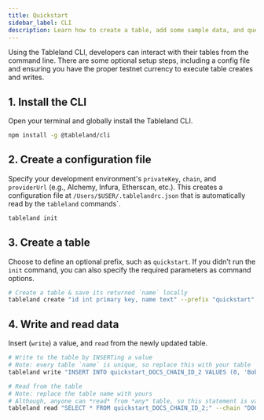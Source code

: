 ```yaml
---
title: Quickstart
sidebar_label: CLI
description: Learn how to create a table, add some sample data, and query the data using the CLI.
---
```


Using the Tableland CLI, developers can interact with their tables from the command line. There are some optional setup steps, including a config file and ensuring you have the proper testnet currency to execute table creates and writes.

## 1. Install the CLI

Open your terminal and globally install the Tableland CLI.

```bash npm2yarn
npm install -g @tableland/cli
```

## 2. Create a configuration file

Specify your development environment's `privateKey`, `chain`, and `providerUrl` (e.g., Alchemy, Infura, Etherscan, etc.). This creates a configuration file at `/Users/$USER/.tablelandrc.json` that is automatically read by the `tableland` commands`.

```bash
tableland init
```

## 3. Create a table

Choose to define an optional prefix, such as `quickstart`. If you didn’t run the `init` command, you can also specify the required parameters as command options.

```bash
# Create a table & save its returned `name` locally
tableland create "id int primary key, name text" --prefix "quickstart" --chain "DOCS_CHAIN_NAME" --privateKey "your_private_key"
```

## 4. Write and read data

Insert (`write`) a value, and `read` from the newly updated table.

```bash
# Write to the table by INSERTing a value
# Note: every table `name` is unique, so replace this with your table
tableland write "INSERT INTO quickstart_DOCS_CHAIN_ID_2 VALUES (0, 'Bobby Tables')" --chain "DOCS_CHAIN_NAME" --privateKey "your_private_key"

# Read from the table
# Note: replace the table name with yours
# Although, anyone can *read* from *any* table, so this statement is valid for anyone
tableland read "SELECT * FROM quickstart_DOCS_CHAIN_ID_2;" --chain "DOCS_CHAIN_NAME"
```
